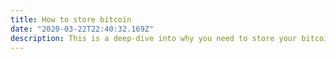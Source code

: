 ```yaml
---
title: How to store bitcoin
date: "2020-03-22T22:40:32.169Z"
description: This is a deep-dive into why you need to store your bitcoins securely, the options to consider the different wallets you can use to store bitcoin.
---
```


